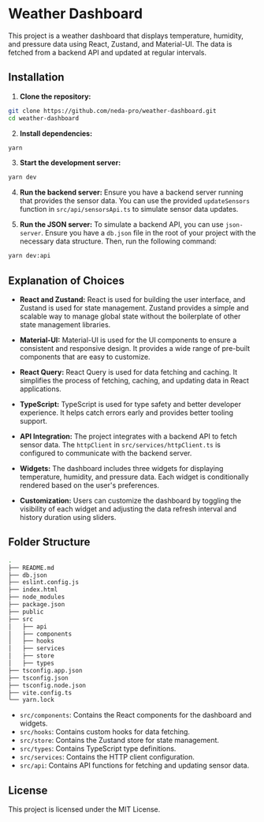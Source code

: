 # Weather Dashboard

This project is a weather dashboard that displays temperature, humidity, and pressure data using React, Zustand, and Material-UI. The data is fetched from a backend API and updated at regular intervals.

## Installation

1. **Clone the repository:**

```sh
git clone https://github.com/neda-pro/weather-dashboard.git
cd weather-dashboard
```

2. **Install dependencies:**

```sh
yarn
```

3. **Start the development server:**

```sh
yarn dev
```

4. **Run the backend server:**
   Ensure you have a backend server running that provides the sensor data. You can use the provided `updateSensors` function in `src/api/sensorsApi.ts` to simulate sensor data updates.

5. **Run the JSON server:**
   To simulate a backend API, you can use `json-server`. Ensure you have a `db.json` file in the root of your project with the necessary data structure. Then, run the following command:

```sh
yarn dev:api
```

## Explanation of Choices

- **React and Zustand:** React is used for building the user interface, and Zustand is used for state management. Zustand provides a simple and scalable way to manage global state without the boilerplate of other state management libraries.
- **Material-UI:** Material-UI is used for the UI components to ensure a consistent and responsive design. It provides a wide range of pre-built components that are easy to customize.

- **React Query:** React Query is used for data fetching and caching. It simplifies the process of fetching, caching, and updating data in React applications.

- **TypeScript:** TypeScript is used for type safety and better developer experience. It helps catch errors early and provides better tooling support.

- **API Integration:** The project integrates with a backend API to fetch sensor data. The `httpClient` in `src/services/httpClient.ts` is configured to communicate with the backend server.

- **Widgets:** The dashboard includes three widgets for displaying temperature, humidity, and pressure data. Each widget is conditionally rendered based on the user's preferences.

- **Customization:** Users can customize the dashboard by toggling the visibility of each widget and adjusting the data refresh interval and history duration using sliders.

## Folder Structure

```sh
.
├── README.md
├── db.json
├── eslint.config.js
├── index.html
├── node_modules
├── package.json
├── public
├── src
│   ├── api
│   ├── components
│   ├── hooks
│   ├── services
│   ├── store
│   ├── types
├── tsconfig.app.json
├── tsconfig.json
├── tsconfig.node.json
├── vite.config.ts
└── yarn.lock
```

- `src/components`: Contains the React components for the dashboard and widgets.
- `src/hooks`: Contains custom hooks for data fetching.
- `src/store`: Contains the Zustand store for state management.
- `src/types`: Contains TypeScript type definitions.
- `src/services`: Contains the HTTP client configuration.
- `src/api`: Contains API functions for fetching and updating sensor data.

## License

This project is licensed under the MIT License.
